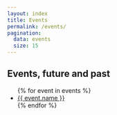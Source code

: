 ```yaml
---
layout: index
title: Events
permalink: /events/
pagination:
  data: events
  size: 15
---
```


## Events, future and past
<ul>
{% for event in events %}
  <li><a href="events/{{ event.name | slugify }}">{{ event.name }}</a></li> 
{% endfor %}
</ul>